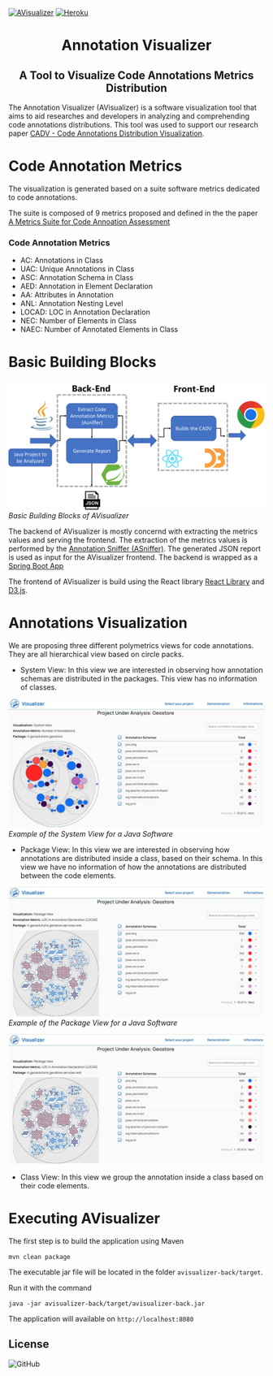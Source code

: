 [![AVisualizer](https://github.com/metaisbeta/avisualizer/actions/workflows/main.yml/badge.svg)](https://github.com/metaisbeta/avisualizer/actions/workflows/main.yml)
[![Heroku](https://img.shields.io/badge/heroku-deployed-blueviolet.svg?logo=heroku&)](https://avisualizer.herokuapp.com/)

<h1 align = "center">Annotation Visualizer</h1>
<h2 align = "center"> A Tool to Visualize Code Annotations Metrics Distribution </h2>


The Annotation Visualizer (AVisualizer) is a software visualization tool that aims to aid researches and developers in analyzing and comprehending code annotations distributions. This tool was used to support our research paper [CADV - Code Annotations Distribution Visualization](https://www.sciencedirect.com/science/article/abs/pii/S0950584922001987).

Code Annotation Metrics
=======================

The visualization is generated based on a suite software metrics dedicated to code annotations.

The suite is composed of 9 metrics proposed and defined in the the paper [A Metrics Suite for Code Annoation Assessment](https://www.sciencedirect.com/science/article/pii/S016412121730273X)

### Code Annotation Metrics 

* AC: Annotations in Class
* UAC: Unique Annotations in Class
* ASC: Annotation Schema in Class
* AED: Annotation in Element Declaration
* AA: Attributes in Annotation
* ANL: Annotation Nesting Level
* LOCAD: LOC in Annotation Declaration
* NEC: Number of Elements in Class
* NAEC: Number of Annotated Elements in Class


Basic Building Blocks
=======================

![Building Blocks](/images/avisualizer-blocks.png)
*Basic Building Blocks of AVisualizer*

The backend of AVisualizer is mostly concernd with extracting the metrics values and serving the frontend. The extraction of the metrics values is performed by the [Annotation Sniffer (ASniffer)](https://github.com/phillima/asniffer). The generated JSON report is used as input for the AVisualizer frontend. The backend is wrapped as a [Spring Boot App](https://spring.io)

The frontend of AVisualizer is build using the React library [React Library](https://reactjs.org) and [D3.js](https://d3js.org).


Annotations Visualization
==================

We are proposing three different polymetrics views for code annotations. They are all hierarchical view based on circle packs.

* System View: In this view we are interested in observing how annotation schemas are distributed in the packages. This view has no information of classes.

![System View Example](/images/avisualizer-sv.png)
*Example of the System View for a Java Software*

* Package View: In this view we are interested in observing how annotations are distributed inside a class, based on their schema. In this view we have no information of how the annotations are distributed between the code elements.

![Package View Example](/images/avisualizer-pv.png)
*Example of the Package View for a Java Software*

![Class View Example](/images/avisualizer-pv.png)
* Class View: In this view we group the annotation inside a class based on their code elements.


Executing AVisualizer
==================

The first step is to build the application using Maven


```
mvn clean package
```
The executable jar file will be located in the folder ```avisualizer-back/target```.

Run it with the command

```
java -jar avisualizer-back/target/avisualizer-back.jar
```
The application will available on ```http://localhost:8080```
 
<h2> License </h2>
<img alt="GitHub" src="https://img.shields.io/github/license/phillima/avisualizer">
